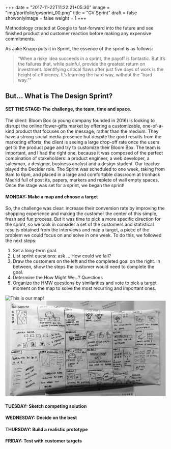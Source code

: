 +++
date = "2017-11-22T11:22:21+05:30"
image = "img/portfolio/gvsprint_00.png"
title = "GV Sprint"
draft = false
showonlyimage = false
weight = 1
+++

Methodology created at Google to fast-forward into the future and see finished product and customer reaction before making any expensive commitments.
<!--more-->

As Jake Knapp puts it in Sprint, the essence of the sprint is as follows:
> “When a risky idea succeeds in a sprint, the payoff is fantastic. But it’s the failures that, while painful, provide the greatest return on investment. Identifying critical flaws after just five days of work is the height of efficiency. It’s learning the hard way, without the “hard way.””

## But… What is The Design Sprint?

#### SET THE STAGE: The challenge, the team, time and space.
The client: Bloom Box (a young company founded in 2016) is looking to disrupt the online flower-gifts market by offering a customizable, one-of-a-kind product that focuses on the message, rather than the medium. They have a strong social media presence but despite the good results from the marketing efforts, the client is seeing a large drop-off rate once the users get to the product page and try to customize their Bloom Box.
The team is important, and I had the right one, because it was composed of the perfect combination of stakeholders: a product engineer, a web developer, a salesman, a designer, business analyst and a design student. Our teacher played the Decider role.
The Sprint was scheduled to one week, taking from 9am to 6pm, and placed in a large and comfortable classroom at Ironhack Madrid full of post its, papers, markers and replete of wall empty spaces.
Once the stage was set for a sprint, we began the sprint!

#### MONDAY: Make a map and choose a target
	
So, the challenge was clear: increase their conversion rate by improving the shopping experience and making the customer the center of this simple, fresh and fun process. 
But it was time to pick a more specific direction for the sprint, so we took in consider a set of the customers and statistical results obtained from the interviews and map a target, a piece of the problem we could focus on and solve in one week.
To do this, we followed the next steps:
1. Set a long-term goal.
2. List sprint questions: ask … How could we fail?
3. Draw the customers on the left and the completed goal on the right. In between, show the steps the customer would need to complete the goal.
4. Determine the How Might We…? Questions
5. Organize the HMW questions by similarities and vote to pick a target moment on the map to solve the most recurring and important ones.

![This is our map!][1]
![This is our target][2]

#### TUESDAY: Sketch competing solution

#### WEDNESDAY: Decide on the best

#### THURSDAY: Build a realistic prototype

#### FRIDAY: Test with customer targets

[1]: /img/portfolio/gvsprint_01.jpg
[2]: /img/portfolio/gvsprint_02.jpg